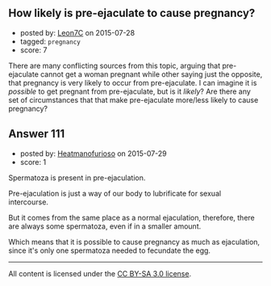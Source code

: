 ## How likely is pre-ejaculate to cause pregnancy?

- posted by: [Leon7C](https://stackexchange.com/users/4406699/leon7c) on 2015-07-28
- tagged: `pregnancy`
- score: 7

There are many conflicting sources from this topic, arguing that pre-ejaculate cannot get a woman pregnant while other saying just the opposite, that pregnancy is very likely to occur from pre-ejaculate. I can imagine it is _possible_ to get pregnant from pre-ejaculate, but is it _likely_? Are there any set of circumstances that that make pre-ejaculate more/less likely to cause pregnancy?


## Answer 111

- posted by: [Heatmanofurioso](https://stackexchange.com/users/4329594/heatmanofurioso) on 2015-07-29
- score: 1

Spermatoza is present in pre-ejaculation.

Pre-ejaculation is just a way of our body to lubrificate for sexual intercourse.

But it comes from the same place as a normal ejaculation, therefore, there are always some spermatoza, even if in a smaller amount.

Which means that it is possible to cause pregnancy as much as ejaculation, since it's only one spermatoza needed to fecundate the egg.



---

All content is licensed under the [CC BY-SA 3.0 license](https://creativecommons.org/licenses/by-sa/3.0/).
